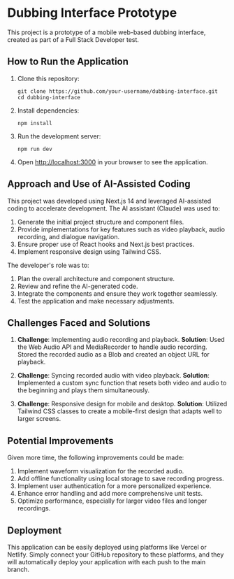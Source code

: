 # Dubbing Interface Prototype

This project is a prototype of a mobile web-based dubbing interface, created as part of a Full Stack Developer test.

## How to Run the Application

1. Clone this repository:
   ```
   git clone https://github.com/your-username/dubbing-interface.git
   cd dubbing-interface
   ```

2. Install dependencies:
   ```
   npm install
   ```

3. Run the development server:
   ```
   npm run dev
   ```

4. Open [http://localhost:3000](http://localhost:3000) in your browser to see the application.

## Approach and Use of AI-Assisted Coding

This project was developed using Next.js 14 and leveraged AI-assisted coding to accelerate development. The AI assistant (Claude) was used to:

1. Generate the initial project structure and component files.
2. Provide implementations for key features such as video playback, audio recording, and dialogue navigation.
3. Ensure proper use of React hooks and Next.js best practices.
4. Implement responsive design using Tailwind CSS.

The developer's role was to:

1. Plan the overall architecture and component structure.
2. Review and refine the AI-generated code.
3. Integrate the components and ensure they work together seamlessly.
4. Test the application and make necessary adjustments.

## Challenges Faced and Solutions

1. **Challenge**: Implementing audio recording and playback.
   **Solution**: Used the Web Audio API and MediaRecorder to handle audio recording. Stored the recorded audio as a Blob and created an object URL for playback.

2. **Challenge**: Syncing recorded audio with video playback.
   **Solution**: Implemented a custom sync function that resets both video and audio to the beginning and plays them simultaneously.

3. **Challenge**: Responsive design for mobile and desktop.
   **Solution**: Utilized Tailwind CSS classes to create a mobile-first design that adapts well to larger screens.

## Potential Improvements

Given more time, the following improvements could be made:

1. Implement waveform visualization for the recorded audio.
2. Add offline functionality using local storage to save recording progress.
3. Implement user authentication for a more personalized experience.
4. Enhance error handling and add more comprehensive unit tests.
5. Optimize performance, especially for larger video files and longer recordings.

## Deployment

This application can be easily deployed using platforms like Vercel or Netlify. Simply connect your GitHub repository to these platforms, and they will automatically deploy your application with each push to the main branch.

